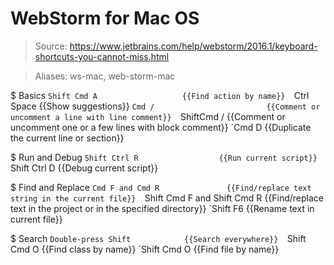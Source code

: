 # WebStorm for Mac OS

> Source: https://www.jetbrains.com/help/webstorm/2016.1/keyboard-shortcuts-you-cannot-miss.html

> Aliases: ws-mac, web-storm-mac

$ Basics
    `Shift Cmd A                   {{Find action by name}} 
    `Ctrl Space                    {{Show suggestions}} 
    `Cmd /                         {{Comment or uncomment a line with line comment}} 
    `ShiftCmd /                    {{Comment or uncomment one or a few lines with block comment}} 
    `Cmd D                         {{Duplicate the current line or section}} 

$ Run and Debug
    `Shift Ctrl R                  {{Run current script}} 
    `Shift Ctrl D                  {{Debug current script}} 

$ Find and Replace
    `Cmd F and Cmd R               {{Find/replace text string in the current file}} 
    `Shift Cmd F and Shift Cmd R   {{Find/replace text in the project or in the specified directory}} 
    `Shift F6                      {{Rename text in current file}} 

$ Search
    `Double-press Shift            {{Search everywhere}} 
    `Shift Cmd O                   {{Find class by name}} 
    `Shift Cmd O                   {{Find file by name}} 


